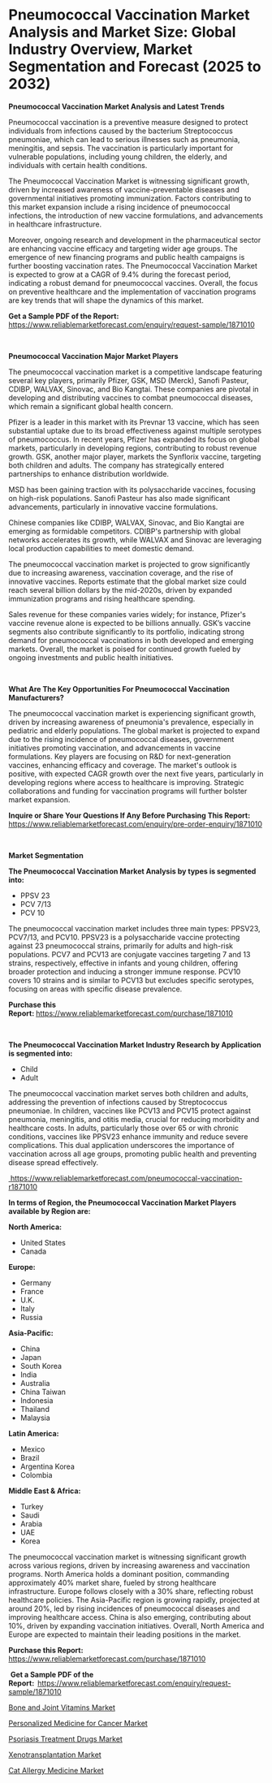 <p><h1>Pneumococcal Vaccination Market Analysis and Market Size: Global Industry Overview, Market Segmentation and Forecast (2025 to 2032)</h1></p><p><strong>Pneumococcal Vaccination Market Analysis and Latest Trends</strong></p>
<p><p>Pneumococcal vaccination is a preventive measure designed to protect individuals from infections caused by the bacterium Streptococcus pneumoniae, which can lead to serious illnesses such as pneumonia, meningitis, and sepsis. The vaccination is particularly important for vulnerable populations, including young children, the elderly, and individuals with certain health conditions. </p><p>The Pneumococcal Vaccination Market is witnessing significant growth, driven by increased awareness of vaccine-preventable diseases and governmental initiatives promoting immunization. Factors contributing to this market expansion include a rising incidence of pneumococcal infections, the introduction of new vaccine formulations, and advancements in healthcare infrastructure. </p><p>Moreover, ongoing research and development in the pharmaceutical sector are enhancing vaccine efficacy and targeting wider age groups. The emergence of new financing programs and public health campaigns is further boosting vaccination rates. The Pneumococcal Vaccination Market is expected to grow at a CAGR of 9.4% during the forecast period, indicating a robust demand for pneumococcal vaccines. Overall, the focus on preventive healthcare and the implementation of vaccination programs are key trends that will shape the dynamics of this market.</p></p>
<p><strong>Get a Sample PDF of the Report:&nbsp;</strong> <a href="https://www.reliablemarketforecast.com/enquiry/request-sample/1871010?utm_campaign=1885&utm_medium=2&utm_source=Github&utm_content=ia&utm_term=08032025&utm_id=pneumococcal-vaccination">https://www.reliablemarketforecast.com/enquiry/request-sample/1871010</a></p>
<p>&nbsp;</p>
<p><strong>Pneumococcal Vaccination Major Market Players</strong></p>
<p><p>The pneumococcal vaccination market is a competitive landscape featuring several key players, primarily Pfizer, GSK, MSD (Merck), Sanofi Pasteur, CDIBP, WALVAX, Sinovac, and Bio Kangtai. These companies are pivotal in developing and distributing vaccines to combat pneumococcal diseases, which remain a significant global health concern.</p><p>Pfizer is a leader in this market with its Prevnar 13 vaccine, which has seen substantial uptake due to its broad effectiveness against multiple serotypes of pneumococcus. In recent years, Pfizer has expanded its focus on global markets, particularly in developing regions, contributing to robust revenue growth. GSK, another major player, markets the Synflorix vaccine, targeting both children and adults. The company has strategically entered partnerships to enhance distribution worldwide.</p><p>MSD has been gaining traction with its polysaccharide vaccines, focusing on high-risk populations. Sanofi Pasteur has also made significant advancements, particularly in innovative vaccine formulations.</p><p>Chinese companies like CDIBP, WALVAX, Sinovac, and Bio Kangtai are emerging as formidable competitors. CDIBP's partnership with global networks accelerates its growth, while WALVAX and Sinovac are leveraging local production capabilities to meet domestic demand.</p><p>The pneumococcal vaccination market is projected to grow significantly due to increasing awareness, vaccination coverage, and the rise of innovative vaccines. Reports estimate that the global market size could reach several billion dollars by the mid-2020s, driven by expanded immunization programs and rising healthcare spending.</p><p>Sales revenue for these companies varies widely; for instance, Pfizer's vaccine revenue alone is expected to be billions annually. GSK’s vaccine segments also contribute significantly to its portfolio, indicating strong demand for pneumococcal vaccinations in both developed and emerging markets. Overall, the market is poised for continued growth fueled by ongoing investments and public health initiatives.</p></p>
<p>&nbsp;</p>
<p><strong>What Are The Key Opportunities For Pneumococcal Vaccination Manufacturers?</strong></p>
<p><p>The pneumococcal vaccination market is experiencing significant growth, driven by increasing awareness of pneumonia's prevalence, especially in pediatric and elderly populations. The global market is projected to expand due to the rising incidence of pneumococcal diseases, government initiatives promoting vaccination, and advancements in vaccine formulations. Key players are focusing on R&D for next-generation vaccines, enhancing efficacy and coverage. The market's outlook is positive, with expected CAGR growth over the next five years, particularly in developing regions where access to healthcare is improving. Strategic collaborations and funding for vaccination programs will further bolster market expansion.</p></p>
<p><strong>Inquire or Share Your Questions If Any Before Purchasing This Report:</strong> <a href="https://www.reliablemarketforecast.com/enquiry/pre-order-enquiry/1871010?utm_campaign=1885&utm_medium=2&utm_source=Github&utm_content=ia&utm_term=08032025&utm_id=pneumococcal-vaccination">https://www.reliablemarketforecast.com/enquiry/pre-order-enquiry/1871010</a></p>
<p>&nbsp;</p>
<p><strong>Market Segmentation</strong></p>
<p><strong>The Pneumococcal Vaccination Market Analysis by types is segmented into:</strong></p>
<p><ul><li>PPSV 23</li><li>PCV 7/13</li><li>PCV 10</li></ul></p>
<p><p>The pneumococcal vaccination market includes three main types: PPSV23, PCV7/13, and PCV10. PPSV23 is a polysaccharide vaccine protecting against 23 pneumococcal strains, primarily for adults and high-risk populations. PCV7 and PCV13 are conjugate vaccines targeting 7 and 13 strains, respectively, effective in infants and young children, offering broader protection and inducing a stronger immune response. PCV10 covers 10 strains and is similar to PCV13 but excludes specific serotypes, focusing on areas with specific disease prevalence.</p></p>
<p><strong>Purchase this Report:&nbsp;</strong><a href="https://www.reliablemarketforecast.com/purchase/1871010?utm_campaign=1885&utm_medium=2&utm_source=Github&utm_content=ia&utm_term=08032025&utm_id=pneumococcal-vaccination">https://www.reliablemarketforecast.com/purchase/1871010</a></p>
<p>&nbsp;</p>
<p><strong>The Pneumococcal Vaccination Market Industry Research by Application is segmented into:</strong></p>
<p><ul><li>Child</li><li>Adult</li></ul></p>
<p><p>The pneumococcal vaccination market serves both children and adults, addressing the prevention of infections caused by Streptococcus pneumoniae. In children, vaccines like PCV13 and PCV15 protect against pneumonia, meningitis, and otitis media, crucial for reducing morbidity and healthcare costs. In adults, particularly those over 65 or with chronic conditions, vaccines like PPSV23 enhance immunity and reduce severe complications. This dual application underscores the importance of vaccination across all age groups, promoting public health and preventing disease spread effectively.</p></p>
<p><a href="https://www.reliablemarketforecast.com/pneumococcal-vaccination-r1871010?utm_campaign=1885&utm_medium=2&utm_source=Github&utm_content=ia&utm_term=08032025&utm_id=pneumococcal-vaccination">&nbsp;https://www.reliablemarketforecast.com/pneumococcal-vaccination-r1871010</a></p>
<p><strong>In terms of Region, the Pneumococcal Vaccination Market Players available by Region are:</strong></p>
<p>
    <p> <strong> North America: </strong>
        <ul>
            <li>United States</li>
            <li>Canada</li>
        </ul>
        </p> 
    <p> <strong> Europe: </strong>
        <ul>
            <li>Germany</li>
            <li>France</li>
            <li>U.K.</li>
            <li>Italy</li>
            <li>Russia</li>
        </ul>
        </p> 
    <p> <strong> Asia-Pacific: </strong>
        <ul>
            <li>China</li>
            <li>Japan</li>
            <li>South Korea</li>
            <li>India</li>
            <li>Australia</li>
            <li>China Taiwan</li>
            <li>Indonesia</li>
            <li>Thailand</li>
            <li>Malaysia</li>
        </ul>
        </p> 
    <p> <strong> Latin America: </strong>
        <ul>
            <li>Mexico</li>
            <li>Brazil</li>
            <li>Argentina Korea</li>
            <li>Colombia</li>
        </ul>
        </p> 
    <p> <strong> Middle East & Africa: </strong>
        <ul>
            <li>Turkey</li>
            <li>Saudi</li>
            <li>Arabia</li>
            <li>UAE</li>
            <li>Korea</li>
        </ul>
    </p>
    </p>
<p><p>The pneumococcal vaccination market is witnessing significant growth across various regions, driven by increasing awareness and vaccination programs. North America holds a dominant position, commanding approximately 40% market share, fueled by strong healthcare infrastructure. Europe follows closely with a 30% share, reflecting robust healthcare policies. The Asia-Pacific region is growing rapidly, projected at around 20%, led by rising incidences of pneumococcal diseases and improving healthcare access. China is also emerging, contributing about 10%, driven by expanding vaccination initiatives. Overall, North America and Europe are expected to maintain their leading positions in the market.</p></p>
<p><strong>Purchase this Report: </strong><a href="https://www.reliablemarketforecast.com/purchase/1871010?utm_campaign=1885&utm_medium=2&utm_source=Github&utm_content=ia&utm_term=08032025&utm_id=pneumococcal-vaccination">https://www.reliablemarketforecast.com/purchase/1871010</a></p>
<p>&nbsp;<strong>Get a Sample PDF of the Report:&nbsp;&nbsp;</strong><a href="https://www.reliablemarketforecast.com/enquiry/request-sample/1871010?utm_campaign=1885&utm_medium=2&utm_source=Github&utm_content=ia&utm_term=08032025&utm_id=pneumococcal-vaccination">https://www.reliablemarketforecast.com/enquiry/request-sample/1871010</a></p>
<p><strong></strong></p>
<p><p><a href="https://github.com/drevertevell/Market-Research-Report-List-1/blob/main/bone-and-joint-vitamins-market.md?utm_campaign=1885&utm_medium=2&utm_source=Github&utm_content=ia&utm_term=08032025&utm_id=pneumococcal-vaccination">Bone and Joint Vitamins Market</a></p><p><a href="https://github.com/kabotcaddoub/Market-Research-Report-List-1/blob/main/personalized-medicine-for-cancer-market.md?utm_campaign=1885&utm_medium=2&utm_source=Github&utm_content=ia&utm_term=08032025&utm_id=pneumococcal-vaccination">Personalized Medicine for Cancer Market</a></p><p><a href="https://github.com/ienamoun/Market-Research-Report-List-1/blob/main/psoriasis-treatment-drugs-market.md?utm_campaign=1885&utm_medium=2&utm_source=Github&utm_content=ia&utm_term=08032025&utm_id=pneumococcal-vaccination">Psoriasis Treatment Drugs Market</a></p><p><a href="https://github.com/duskodazzi34/Market-Research-Report-List-1/blob/main/xenotransplantation-market.md?utm_campaign=1885&utm_medium=2&utm_source=Github&utm_content=ia&utm_term=08032025&utm_id=pneumococcal-vaccination">Xenotransplantation Market</a></p><p><a href="https://github.com/elhibacajka/Market-Research-Report-List-1/blob/main/cat-allergy-medicine-market.md?utm_campaign=1885&utm_medium=2&utm_source=Github&utm_content=ia&utm_term=08032025&utm_id=pneumococcal-vaccination">Cat Allergy Medicine Market</a></p></p>